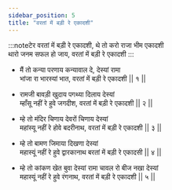 ```yaml
---
sidebar_position: 5
title: "वरतां में बड़ी रे एकादशी"
---
```


:::noteटेर
वरतां में बड़ी रे एकादशी, थे तो करो राजा भीम एकादशी <br/>
थारो जनम सफल हो जाय, वरतां में बड़ी रे एकादशी
:::

- मैं तो कन्या परणाय कन्यावाल दे, देस्यां रामा <br/>
  भांजा रा भारस्यां भात, वरतां में बड़ी रे एकादशी || १ ||

- रामजी बावड़ी खुदाय पगथ्या दिलाय देस्यां <br/>
  म्हाँसू नहीं रे हुवे जगदीश, वरतां में बड़ी रे एकादशी || २ ||

- म्हे तो मंदिर चिणाय देवरों चिणाय देस्यां <br/>
  महांस्यू नहीं रे होवे बदरीनाथ, वरतां में बड़ी रे एकादशी || ३ ||

- म्हे तो बामण जिमाया दिखणा देस्यां <br/>
  महास्यूं नहीं रे हुवे द्वारकानाथ बरतां में बड़ी रे एकादसी || ४ ||

- म्हे तो कांकण खेत बुवा देस्यां रामा चावल रो बीज नखा देस्यां <br/>
  महास्यूं नहीं रे हुवे रंगनाथ, वरतां में बड़ी रे एकादशी || ५ ||
